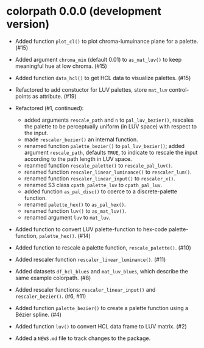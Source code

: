 # colorpath 0.0.0 (development version)

* Added function `plot_cl()` to plot chroma-lumuinance plane for a palette. (#15)

* Added argument `chroma_min` (default 0.01) to `as_mat_luv()` to keep meaningful hue at low chroma. (#15)

* Added function `data_hcl()` to get HCL data to visualize palettes. (#15)

* Refactored to add constuctor for LUV palettes, store `mat_luv` control-points as attribute. (#19)

* Refactored (#1, continued):

  - added arguments `rescale_path` and `n` to `pal_luv_bezier()`, rescales the palette to be perceptually uniform (in LUV space) with respect to the input. 
  - made `rescaler_bezier()` an internal function.
  - renamed function `palette_bezier()` to `pal_luv_bezier()`; added argument 
    `rescale_path`, defaults `TRUE`, to indicate to rescale the input according 
    to the path length in LUV space.
  - reanmed function `rescale_palette()` to `rescale_pal_luv()`.
  - renamed function `rescaler_linear_luminance()` to `rescaler_lum()`.
  - renamed function `rescaler_linear_input()` to `rescaler_x()`.
  - renamed S3 class `cpath_palette_luv` to `cpath_pal_luv`.
  - added function `as_pal_disc()` to coerce to a discrete-palette function.
  - renamed `palette_hex()` to `as_pal_hex()`.
  - renamed function `luv()` to `as_mat_luv()`.
  - renamed argument `luv` to `mat_luv`.

* Added function to convert LUV palette-function to hex-code palette-function, `palette_hex()`. (#14)

* Added function to rescale a palette function, `rescale_palette()`. (#10)

* Added rescaler function `rescaler_linear_luminance()`. (#11)

* Added datasets `df_hcl_blues` and `mat_luv_blues`, which describe the same example colorpath. (#8)

* Added rescaler functions: `rescaler_linear_input()` and `rescaler_bezier()`. (#6, #11)

* Added function `palette_bezier()` to create a palette function using a Bézier spline. (#4)

* Added function `luv()` to convert HCL data frame to LUV matrix. (#2)

* Added a `NEWS.md` file to track changes to the package.
